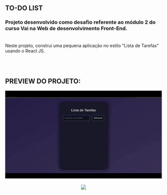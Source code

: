 ## TO-DO LIST

### Projeto desenvolvido como desafio referente ao módulo 2 do curso Vai na Web de desenvolvimento Front-End. <br><br>


Neste projeto, construi uma pequena aplicação no estilo "Lista de Tarefas" usando o React JS.

<br><br>

## PREVIEW DO PROJETO:

<div align="center">
  <img src="./src/assets/todolist.gif" width="900px">
</div>
<br>

<div align="center">
    <a href="https://www.linkedin.com/in/joanluiz/" alt="Linkedin"><img src="https://img.shields.io/badge/-Joan Luiz-white?style=flat&logo=Linkedin&logoColor=black"></a>
</div>
